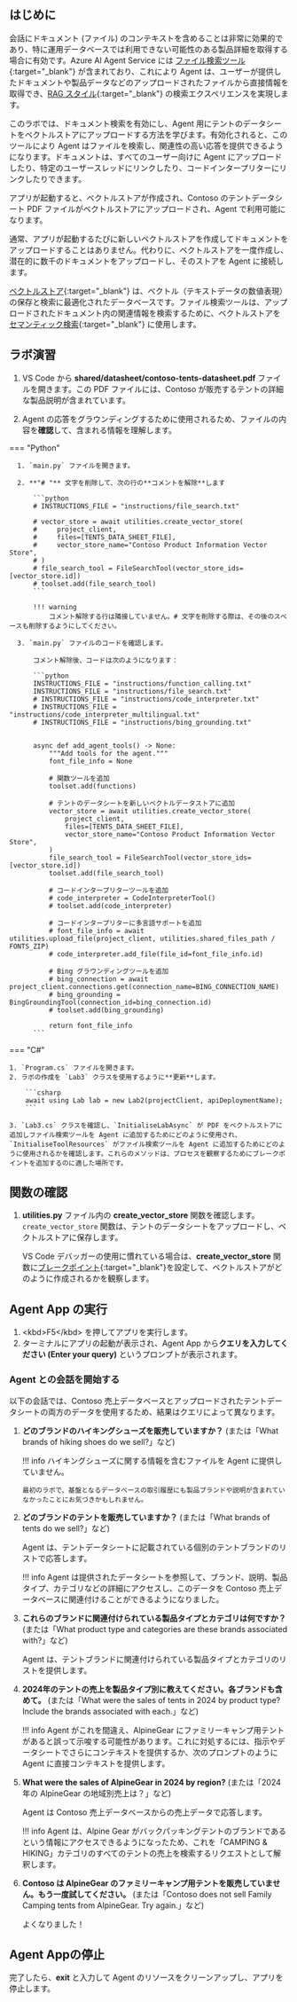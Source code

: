 ## はじめに

会話にドキュメント (ファイル) のコンテキストを含めることは非常に効果的であり、特に運用データベースでは利用できない可能性のある製品詳細を取得する場合に有効です。Azure AI Agent Service には [ファイル検索ツール](https://learn.microsoft.com/en-us/azure/ai-services/agents/how-to/tools/file-search){:target="_blank"} が含まれており、これにより Agent は、ユーザーが提供したドキュメントや製品データなどのアップロードされたファイルから直接情報を取得でき、[RAG スタイル](https://learn.microsoft.com/azure/ai-studio/concepts/retrieval-augmented-generation){:target="_blank"} の検索エクスペリエンスを実現します。

このラボでは、ドキュメント検索を有効にし、Agent 用にテントのデータシートをベクトルストアにアップロードする方法を学びます。有効化されると、このツールにより Agent はファイルを検索し、関連性の高い応答を提供できるようになります。ドキュメントは、すべてのユーザー向けに Agent にアップロードしたり、特定のユーザースレッドにリンクしたり、コードインタープリターにリンクしたりできます。

アプリが起動すると、ベクトルストアが作成され、Contoso のテントデータシート PDF ファイルがベクトルストアにアップロードされ、Agent で利用可能になります。

通常、アプリが起動するたびに新しいベクトルストアを作成してドキュメントをアップロードすることはありません。代わりに、ベクトルストアを一度作成し、潜在的に数千のドキュメントをアップロードし、そのストアを Agent に接続します。

[ベクトルストア](https://en.wikipedia.org/wiki/Vector_database){:target="_blank"} は、ベクトル（テキストデータの数値表現）の保存と検索に最適化されたデータベースです。ファイル検索ツールは、アップロードされたドキュメント内の関連情報を検索するために、ベクトルストアを [セマンティック検索](https://en.wikipedia.org/wiki/Semantic_search){:target="_blank"} に使用します。

## ラボ演習

1.  VS Code から **shared/datasheet/contoso-tents-datasheet.pdf** ファイルを開きます。この PDF ファイルには、Contoso が販売するテントの詳細な製品説明が含まれています。

2.  Agent の応答をグラウンディングするために使用されるため、ファイルの内容を**確認**して、含まれる情報を理解します。

=== "Python"

      1. `main.py` ファイルを開きます。

      2. **"# "** 文字を削除して、次の行の**コメントを解除**します

          ```python
          # INSTRUCTIONS_FILE = "instructions/file_search.txt"

          # vector_store = await utilities.create_vector_store(
          #     project_client,
          #     files=[TENTS_DATA_SHEET_FILE],
          #     vector_store_name="Contoso Product Information Vector Store",
          # )
          # file_search_tool = FileSearchTool(vector_store_ids=[vector_store.id])
          # toolset.add(file_search_tool)
          ```

          !!! warning
              コメント解除する行は隣接していません。# 文字を削除する際は、その後のスペースも削除するようにしてください。

      3. `main.py` ファイルのコードを確認します。

          コメント解除後、コードは次のようになります：

          ```python
          INSTRUCTIONS_FILE = "instructions/function_calling.txt"
          INSTRUCTIONS_FILE = "instructions/file_search.txt"
          # INSTRUCTIONS_FILE = "instructions/code_interpreter.txt"
          # INSTRUCTIONS_FILE = "instructions/code_interpreter_multilingual.txt"
          # INSTRUCTIONS_FILE = "instructions/bing_grounding.txt"


          async def add_agent_tools() -> None:
              """Add tools for the agent."""
              font_file_info = None

              # 関数ツールを追加
              toolset.add(functions)

              # テントのデータシートを新しいベクトルデータストアに追加
              vector_store = await utilities.create_vector_store(
                  project_client,
                  files=[TENTS_DATA_SHEET_FILE],
                  vector_store_name="Contoso Product Information Vector Store",
              )
              file_search_tool = FileSearchTool(vector_store_ids=[vector_store.id])
              toolset.add(file_search_tool)

              # コードインタープリターツールを追加
              # code_interpreter = CodeInterpreterTool()
              # toolset.add(code_interpreter)

              # コードインタープリターに多言語サポートを追加
              # font_file_info = await utilities.upload_file(project_client, utilities.shared_files_path / FONTS_ZIP)
              # code_interpreter.add_file(file_id=font_file_info.id)

              # Bing グラウンディングツールを追加
              # bing_connection = await project_client.connections.get(connection_name=BING_CONNECTION_NAME)
              # bing_grounding = BingGroundingTool(connection_id=bing_connection.id)
              # toolset.add(bing_grounding)

              return font_file_info
          ```

=== "C#"

    1. `Program.cs` ファイルを開きます。
    2. ラボの作成を `Lab3` クラスを使用するように**更新**します。

        ```csharp
        await using Lab lab = new Lab2(projectClient, apiDeploymentName);
        ```

    3. `Lab3.cs` クラスを確認し、`InitialiseLabAsync` が PDF をベクトルストアに追加しファイル検索ツールを Agent に追加するためにどのように使用され、`InitialiseToolResources` がファイル検索ツールを Agent に追加するためにどのように使用されるかを確認します。これらのメソッドは、プロセスを観察するためにブレークポイントを追加するのに適した場所です。

## 関数の確認

1.  **utilities.py** ファイル内の **create_vector_store** 関数を確認します。`create_vector_store` 関数は、テントのデータシートをアップロードし、ベクトルストアに保存します。

    VS Code デバッガーの使用に慣れている場合は、**create_vector_store** 関数に[ブレークポイント](https://code.visualstudio.com/Docs/editor/debugging){:target="_blank"}を設定して、ベクトルストアがどのように作成されるかを観察します。

## Agent App の実行

1.  \<kbd\>F5\</kbd\> を押してアプリを実行します。
2.  ターミナルにアプリの起動が表示され、Agent App から**クエリを入力してください (Enter your query)** というプロンプトが表示されます。

### Agent との会話を開始する

以下の会話では、Contoso 売上データベースとアップロードされたテントデータシートの両方のデータを使用するため、結果はクエリによって異なります。

1.  **どのブランドのハイキングシューズを販売していますか？** (または「What brands of hiking shoes do we sell?」など)

    !!! info
        ハイキングシューズに関する情報を含むファイルを Agent に提供していません。

        最初のラボで、基盤となるデータベースの取引履歴にも製品ブランドや説明が含まれていなかったことにお気づきかもしれません。

2.  **どのブランドのテントを販売していますか？** (または「What brands of tents do we sell?」など)

    Agent は、テントデータシートに記載されている個別のテントブランドのリストで応答します。

    !!! info
        Agent は提供されたデータシートを参照して、ブランド、説明、製品タイプ、カテゴリなどの詳細にアクセスし、このデータを Contoso 売上データベースに関連付けることができるようになりました。

3.  **これらのブランドに関連付けられている製品タイプとカテゴリは何ですか？** (または「What product type and categories are these brands associated with?」など)

    Agent は、テントブランドに関連付けられている製品タイプとカテゴリのリストを提供します。

4.  **2024年のテントの売上を製品タイプ別に教えてください。各ブランドも含めて。** (または「What were the sales of tents in 2024 by product type? Include the brands associated with each.」など)

    !!! info
        Agent がこれを間違え、AlpineGear にファミリーキャンプ用テントがあると誤って示唆する可能性があります。これに対処するには、指示やデータシートでさらにコンテキストを提供するか、次のプロンプトのように Agent に直接コンテキストを提供します。

5.  **What were the sales of AlpineGear in 2024 by region?** (または「2024年の AlpineGear の地域別売上は？」など)

    Agent は Contoso 売上データベースからの売上データで応答します。

    !!! info
        Agent は、Alpine Gear がバックパッキングテントのブランドであるという情報にアクセスできるようになったため、これを「CAMPING & HIKING」カテゴリのすべてのテントの売上を検索するリクエストとして解釈します。

6.  **Contoso は AlpineGear のファミリーキャンプ用テントを販売していません。もう一度試してください。** (または「Contoso does not sell Family Camping tents from AlpineGear. Try again.」など)

    よくなりました！

## Agent Appの停止

完了したら、**exit** と入力して Agent のリソースをクリーンアップし、アプリを停止します。